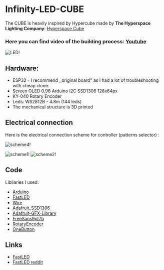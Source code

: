 # Infinity-LED-CUBE


The CUBE is heavily inspired by Hypercube made by **The Hyperspace Lighting Company**: [Hyperspace Cube](https://hyperspacelight.com/products/hypercube10)

### Here you can find video of the building process: [Youtube](https://www.youtube.com/watch?v=Ci29R1Xrb-4)
![LED!](https://github.com/mecharms/Infinity-LED-CUBE/blob/main/photos/ma.jpg)


## Hardware:
  - ESP32 - I recommend ,,original board" as I had a lot of troubleshooting with cheap clone.
   - Screen OLED 0,96 Arduino I2C SSD1306 128x64px
   - KY-040 Rotary Encoder
   - Leds: WS2812B - 4.8m (144 leds) 
- The mechanical structure is 3D printed

## Electrical connection
Here is the electrical connection scheme for controller (patterns selector) : 

![scheme4!](https://github.com/mecharms/Infinity-LED-CUBE/blob/main/photos/scheme4.png)

![scheme1!](https://github.com/mecharms/Infinity-LED-CUBE/blob/main/photos/cube-scheme1.jpg)
![scheme2!](https://github.com/mecharms/Infinity-LED-CUBE/blob/main/photos/cube-scheme2.jpg)
## Code

Libliaries I used: 
- [Arduino](https://github.com/arduino/ArduinoCore-avr/blob/master/cores/arduino/Arduino.h)
- [FastLED](https://github.com/FastLED/FastLED)
- [Wire](https://www.arduino.cc/reference/en/language/functions/communication/wire/)
- [Adafruit_SSD1306](https://github.com/adafruit/Adafruit_SSD1306)
- [Adafruit-GFX-Library](https://github.com/adafruit/Adafruit-GFX-Library)
- [FreeSans9pt7b](https://github.com/adafruit/Adafruit-GFX-Library/blob/master/Fonts/FreeSans9pt7b.h)
- [RotaryEncoder](https://github.com/mathertel/RotaryEncoder)
- [OneButton](https://github.com/mathertel/OneButton)
## Links

- [FastLED](https://fastled.io/)
- [FastLED reddit](https://www.reddit.com/r/FastLED/)
